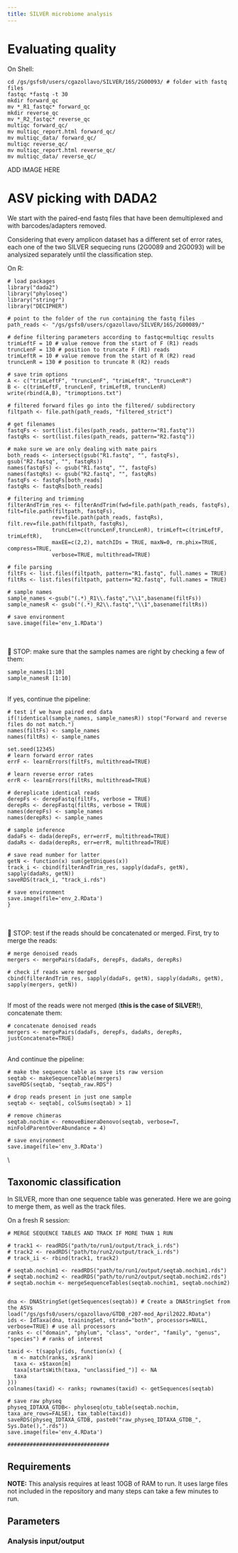 ```yaml
---
title: SILVER microbiome analysis
---
```


# Evaluating quality

On Shell:
```
cd /gs/gsfs0/users/cgazollavo/SILVER/16S/2G00093/ # folder with fastq files
fastqc *fastq -t 30
mkdir forward_qc
mv *_R1_fastqc* forward_qc
mkdir reverse_qc
mv *_R2_fastqc* reverse_qc
multiqc forward_qc/
mv multiqc_report.html forward_qc/
mv multiqc_data/ forward_qc/
multiqc reverse_qc/
mv multiqc_report.html reverse_qc/
mv multiqc_data/ reverse_qc/
```

ADD IMAGE HERE


# ASV picking with DADA2 

We start with the paired-end fastq files that have been demultiplexed and with barcodes/adapters removed. 

Considering that every amplicon dataset has a different set of error rates, each one of the two SILVER sequecing runs (2G0089 and 2G0093) will be analysized separately until the classification step.

On R:

```{r}
# load packages
library("dada2")
library("phyloseq")
library("stringr")
library("DECIPHER")

# point to the folder of the run containing the fastq files
path_reads <- "/gs/gsfs0/users/cgazollavo/SILVER/16S/2G00089/"

# define filtering parameters according to fastqc+multiqc results
trimLeftF = 10 # value remove from the start of F (R1) reads
truncLenF = 130 # position to truncate F (R1) reads
trimLeftR = 10 # value remove from the start of R (R2) read
truncLenR = 130 # position to truncate R (R2) reads

# save trim options
A <- c("trimLeftF", "truncLenF", "trimLeftR", "truncLenR")
B <- c(trimLeftF, truncLenF, trimLeftR, truncLenR)
write(rbind(A,B), "trimoptions.txt")

# filtered forward files go into the filtered/ subdirectory
filtpath <- file.path(path_reads, "filtered_strict") 

# get filenames
fastqFs <- sort(list.files(path_reads, pattern="R1.fastq"))
fastqRs <- sort(list.files(path_reads, pattern="R2.fastq"))

# make sure we are only dealing with mate pairs
both_reads <- intersect(gsub("R1.fastq", "", fastqFs), gsub("R2.fastq", "", fastqRs))
names(fastqFs) <- gsub("R1.fastq", "", fastqFs)
names(fastqRs) <- gsub("R2.fastq", "", fastqRs)
fastqFs <- fastqFs[both_reads]
fastqRs <- fastqRs[both_reads]

# filtering and trimming
filterAndTrim_res <- filterAndTrim(fwd=file.path(path_reads, fastqFs), filt=file.path(filtpath, fastqFs),
              rev=file.path(path_reads, fastqRs), filt.rev=file.path(filtpath, fastqRs),
              truncLen=c(truncLenF,truncLenR), trimLeft=c(trimLeftF, trimLeftR),
              maxEE=c(2,2), matchIDs = TRUE, maxN=0, rm.phix=TRUE, compress=TRUE,
              verbose=TRUE, multithread=TRUE)
              
# file parsing
filtFs <- list.files(filtpath, pattern="R1.fastq", full.names = TRUE)
filtRs <- list.files(filtpath, pattern="R2.fastq", full.names = TRUE)

# sample names
sample_names <-gsub("(.*)_R1\\.fastq","\\1",basename(filtFs))
sample_namesR <- gsub("(.*)_R2\\.fastq","\\1",basename(filtRs))

# save environment  
save.image(file='env_1.RData')
```
\
\
🛑 STOP: make sure that the samples names are right by checking a few of them:
```{r}
sample_names[1:10]
sample_namesR [1:10]
```
\
If yes, continue the pipeline:
```{r}
# test if we have paired end data
if(!identical(sample_names, sample_namesR)) stop("Forward and reverse files do not match.")
names(filtFs) <- sample_names
names(filtRs) <- sample_names

set.seed(12345)
# learn forward error rates
errF <- learnErrors(filtFs, multithread=TRUE)

# learn reverse error rates
errR <- learnErrors(filtRs, multithread=TRUE)
 
# dereplicate identical reads
derepFs <- derepFastq(filtFs, verbose = TRUE)
derepRs <- derepFastq(filtRs, verbose = TRUE)
names(derepFs) <- sample_names
names(derepRs) <- sample_names

# sample inference
dadaFs <- dada(derepFs, err=errF, multithread=TRUE)
dadaRs <- dada(derepRs, err=errR, multithread=TRUE)
  
# save read number for latter
getN <- function(x) sum(getUniques(x))
track_i <- cbind(filterAndTrim_res, sapply(dadaFs, getN), sapply(dadaRs, getN))
saveRDS(track_i, "track_i.rds")

# save environment  
save.image(file='env_2.RData')
}
```
\
\
🛑 STOP: test if the reads should be concatenated or merged. First, try to merge the reads:

```{r}
# merge denoised reads 
mergers <- mergePairs(dadaFs, derepFs, dadaRs, derepRs)

# check if reads were merged
cbind(filterAndTrim_res, sapply(dadaFs, getN), sapply(dadaRs, getN), sapply(mergers, getN))
```
\
If most of the reads were not merged (**this is the case of SILVER!**), concatenate them:
```{r}
# concatenate denoised reads 
mergers <- mergePairs(dadaFs, derepFs, dadaRs, derepRs, justConcatenate=TRUE)
```
\
And continue the pipeline:
```{r}
# make the sequence table as save its raw version
seqtab <- makeSequenceTable(mergers)
saveRDS(seqtab, "seqtab_raw.RDS")

# drop reads present in just one sample
seqtab <- seqtab[, colSums(seqtab) > 1]

# remove chimeras
seqtab.nochim <- removeBimeraDenovo(seqtab, verbose=T, minFoldParentOverAbundance = 4)

# save environment  
save.image(file='env_3.RData')
```
\

## Taxonomic classification

In SILVER, more than one sequence table was generated. Here we are going to merge them, as well as the track files.

On a fresh R session:

```{r}
# MERGE SEQUENCE TABLES AND TRACK IF MORE THAN 1 RUN

# track1 <- readRDS("path/to/run1/output/track_i.rds")
# track2 <- readRDS("path/to/run2/output/track_i.rds")
# track_ii <- rbind(track1, track2)

# seqtab.nochim1 <- readRDS("path/to/run1/output/seqtab.nochim1.rds")
# seqtab.nochim2 <- readRDS("path/to/run2/output/seqtab.nochim2.rds")
# seqtab.nochim <- mergeSequenceTables(seqtab.nochim1, seqtab.nochim2)


dna <- DNAStringSet(getSequences(seqtab)) # Create a DNAStringSet from the ASVs
load("/gs/gsfs0/users/cgazollavo/GTDB_r207-mod_April2022.RData")
ids <- IdTaxa(dna, trainingSet, strand="both", processors=NULL, verbose=TRUE) # use all processors
ranks <- c("domain", "phylum", "class", "order", "family", "genus", "species") # ranks of interest

taxid <- t(sapply(ids, function(x) {
  m <- match(ranks, x$rank)
  taxa <- x$taxon[m]
  taxa[startsWith(taxa, "unclassified_")] <- NA
  taxa
}))
colnames(taxid) <- ranks; rownames(taxid) <- getSequences(seqtab)

# save raw physeq
physeq_IDTAXA_GTDB<- phyloseq(otu_table(seqtab.nochim, taxa_are_rows=FALSE), tax_table(taxid))
saveRDS(physeq_IDTAXA_GTDB, paste0("raw_physeq_IDTAXA_GTDB_", Sys.Date(),".rds"))
save.image(file='env_4.RData')

################################
```




## Requirements 

**NOTE:** This analysis requires at least 10GB of RAM to run.
It uses large files not included in the repository and many steps can take a few minutes to run. 

## Parameters

### Analysis input/output

```{r }
```

